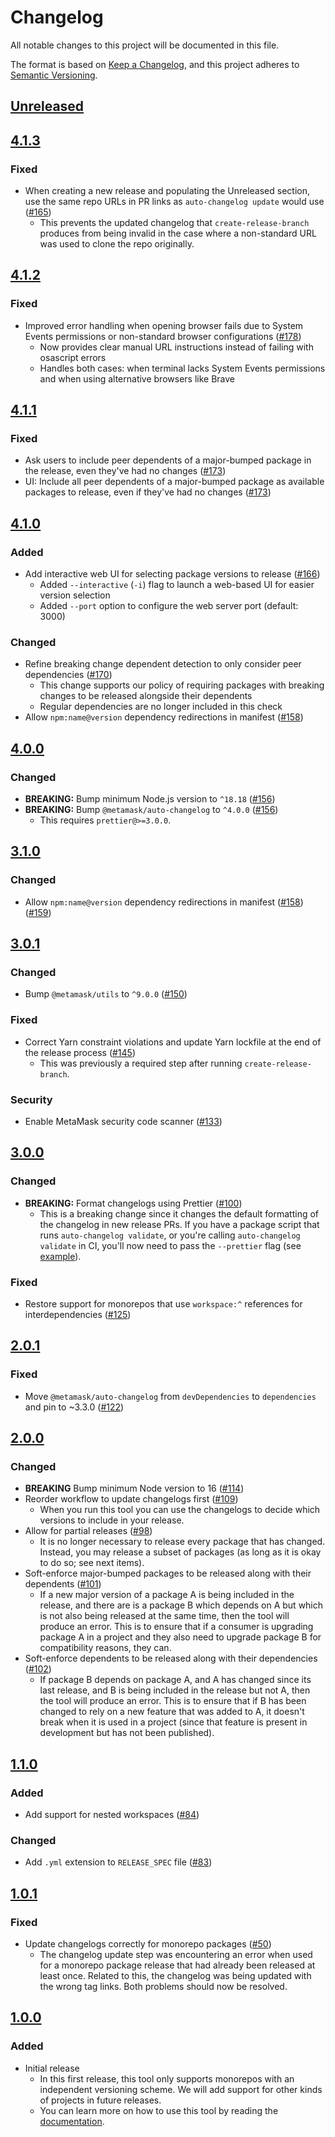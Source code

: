 # Changelog

All notable changes to this project will be documented in this file.

The format is based on [Keep a Changelog](https://keepachangelog.com/en/1.0.0/),
and this project adheres to [Semantic Versioning](https://semver.org/spec/v2.0.0.html).

## [Unreleased]

## [4.1.3]

### Fixed

- When creating a new release and populating the Unreleased section, use the same repo URLs in PR links as `auto-changelog update` would use ([#165](https://github.com/MetaMask/create-release-branch/pull/165))
  - This prevents the updated changelog that `create-release-branch` produces from being invalid in the case where a non-standard URL was used to clone the repo originally.

## [4.1.2]

### Fixed

- Improved error handling when opening browser fails due to System Events permissions or non-standard browser configurations ([#178](https://github.com/MetaMask/create-release-branch/pull/178))
  - Now provides clear manual URL instructions instead of failing with osascript errors
  - Handles both cases: when terminal lacks System Events permissions and when using alternative browsers like Brave

## [4.1.1]

### Fixed

- Ask users to include peer dependents of a major-bumped package in the release, even they've had no changes ([#173](https://github.com/MetaMask/create-release-branch/pull/173))
- UI: Include all peer dependents of a major-bumped package as available packages to release, even if they've had no changes ([#173](https://github.com/MetaMask/create-release-branch/pull/173))

## [4.1.0]

### Added

- Add interactive web UI for selecting package versions to release ([#166](https://github.com/MetaMask/create-release-branch/pull/166))
  - Added `--interactive` (`-i`) flag to launch a web-based UI for easier version selection
  - Added `--port` option to configure the web server port (default: 3000)

### Changed

- Refine breaking change dependent detection to only consider peer dependencies ([#170](https://github.com/MetaMask/create-release-branch/pull/170))
  - This change supports our policy of requiring packages with breaking changes to be released alongside their dependents
  - Regular dependencies are no longer included in this check
- Allow `npm:name@version` dependency redirections in manifest ([#158](https://github.com/MetaMask/create-release-branch/pull/158))

## [4.0.0]

### Changed

- **BREAKING:** Bump minimum Node.js version to `^18.18` ([#156](https://github.com/MetaMask/create-release-branch/pull/156))
- **BREAKING:** Bump `@metamask/auto-changelog` to `^4.0.0` ([#156](https://github.com/MetaMask/create-release-branch/pull/156))
  - This requires `prettier@>=3.0.0`.

## [3.1.0]

### Changed

- Allow `npm:name@version` dependency redirections in manifest ([#158](https://github.com/MetaMask/create-release-branch/pull/158)) ([#159](https://github.com/MetaMask/create-release-branch/pull/159))

## [3.0.1]

### Changed

- Bump `@metamask/utils` to `^9.0.0` ([#150](https://github.com/MetaMask/create-release-branch/pull/150))

### Fixed

- Correct Yarn constraint violations and update Yarn lockfile at the end of the release process ([#145](https://github.com/MetaMask/create-release-branch/pull/145))
  - This was previously a required step after running `create-release-branch`.

### Security

- Enable MetaMask security code scanner ([#133](https://github.com/MetaMask/create-release-branch/pull/133))

## [3.0.0]

### Changed

- **BREAKING:** Format changelogs using Prettier ([#100](https://github.com/MetaMask/create-release-branch/pull/100))
  - This is a breaking change since it changes the default formatting of the changelog in new release PRs. If you have a package script that runs `auto-changelog validate`, or you're calling `auto-changelog validate` in CI, you'll now need to pass the `--prettier` flag (see [example](https://github.com/MetaMask/metamask-module-template/pull/219)).

### Fixed

- Restore support for monorepos that use `workspace:^` references for interdependencies ([#125](https://github.com/MetaMask/create-release-branch/pull/125))

## [2.0.1]

### Fixed

- Move `@metamask/auto-changelog` from `devDependencies` to `dependencies` and pin to ~3.3.0 ([#122](https://github.com/MetaMask/create-release-branch/pull/122))

## [2.0.0]

### Changed

- **BREAKING** Bump minimum Node version to 16 ([#114](https://github.com/MetaMask/create-release-branch/pull/114))
- Reorder workflow to update changelogs first ([#109](https://github.com/MetaMask/create-release-branch/pull/109))
  - When you run this tool you can use the changelogs to decide which versions to include in your release.
- Allow for partial releases ([#98](https://github.com/MetaMask/create-release-branch/pull/98))
  - It is no longer necessary to release every package that has changed. Instead, you may release a subset of packages (as long as it is okay to do so; see next items).
- Soft-enforce major-bumped packages to be released along with their dependents ([#101](https://github.com/MetaMask/create-release-branch/pull/101))
  - If a new major version of a package A is being included in the release, and there are is a package B which depends on A but which is not also being released at the same time, then the tool will produce an error. This is to ensure that if a consumer is upgrading package A in a project and they also need to upgrade package B for compatibility reasons, they can.
- Soft-enforce dependents to be released along with their dependencies ([#102](https://github.com/MetaMask/create-release-branch/pull/102))
  - If package B depends on package A, and A has changed since its last release, and B is being included in the release but not A, then the tool will produce an error. This is to ensure that if B has been changed to rely on a new feature that was added to A, it doesn't break when it is used in a project (since that feature is present in development but has not been published).

## [1.1.0]

### Added

- Add support for nested workspaces ([#84](https://github.com/MetaMask/create-release-branch/pull/84))

### Changed

- Add `.yml` extension to `RELEASE_SPEC` file ([#83](https://github.com/MetaMask/create-release-branch/pull/83))

## [1.0.1]

### Fixed

- Update changelogs correctly for monorepo packages ([#50](https://github.com/MetaMask/create-release-branch/pull/50))
  - The changelog update step was encountering an error when used for a monorepo package release that had already been released at least once. Related to this, the changelog was being updated with the wrong tag links. Both problems should now be resolved.

## [1.0.0]

### Added

- Initial release
  - In this first release, this tool only supports monorepos with an independent versioning scheme. We will add support for other kinds of projects in future releases.
  - You can learn more on how to use this tool by reading the [documentation](docs/).

[Unreleased]: https://github.com/MetaMask/create-release-branch/compare/v4.1.3...HEAD
[4.1.3]: https://github.com/MetaMask/create-release-branch/compare/v4.1.2...v4.1.3
[4.1.2]: https://github.com/MetaMask/create-release-branch/compare/v4.1.1...v4.1.2
[4.1.1]: https://github.com/MetaMask/create-release-branch/compare/v4.1.0...v4.1.1
[4.1.0]: https://github.com/MetaMask/create-release-branch/compare/v4.0.0...v4.1.0
[4.0.0]: https://github.com/MetaMask/create-release-branch/compare/v3.1.0...v4.0.0
[3.1.0]: https://github.com/MetaMask/create-release-branch/compare/v3.0.1...v3.1.0
[3.0.1]: https://github.com/MetaMask/create-release-branch/compare/v3.0.0...v3.0.1
[3.0.0]: https://github.com/MetaMask/create-release-branch/compare/v2.0.1...v3.0.0
[2.0.1]: https://github.com/MetaMask/create-release-branch/compare/v2.0.0...v2.0.1
[2.0.0]: https://github.com/MetaMask/create-release-branch/compare/v1.1.0...v2.0.0
[1.1.0]: https://github.com/MetaMask/create-release-branch/compare/v1.0.1...v1.1.0
[1.0.1]: https://github.com/MetaMask/create-release-branch/compare/v1.0.0...v1.0.1
[1.0.0]: https://github.com/MetaMask/create-release-branch/releases/tag/v1.0.0
